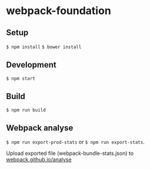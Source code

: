 # webpack-foundation

## Setup

`$ npm install`
`$ bower install`

## Development

`$ npm start`

## Build

`$ npm run build`

## Webpack analyse

`$ npm run export-prod-stats` or `$ npm run export-stats`.

Upload exported file (webpack-bundle-stats.json) to [webpack.github.io/analyse](http://webpack.github.io/analyse/)
